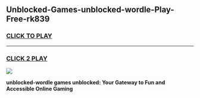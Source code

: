 
## Unblocked-Games-unblocked-wordle-Play-Free-rk839
<h3>
<a href="https://premium76.site?title=unblocked-wordle&ref=21A">CLICK TO PLAY</a></h3>
<hr>

<h3>
<a href="https://premium76.site?title=unblocked-wordle&ref=21A">CLICK 2 PLAY</a>
  
</h3>

<a href="https://premium76.site?title=unblocked-wordle&ref=21A"><img src="https://clearcache.store/games.png"></a>


**unblocked-wordle games unblocked: Your Gateway to Fun and Accessible Online Gaming**
